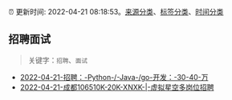 :alarm_clock: 更新时间: 2022-04-21 08:18:53。[来源分类](../README.md)、[标签分类](../TAGS.md)、[时间分类](../TIMELINE.md)

## 招聘面试


> 关键字：`招聘`、`面试`



- [2022-04-21-招聘：-Python-/-Java-/go-开发：-30-40-万](https://www.v2ex.com/t/848371) 
- [2022-04-21-成都106510K-20K-XNXK-|-虚拟星空多岗位招聘](https://www.v2ex.com/t/848347) 